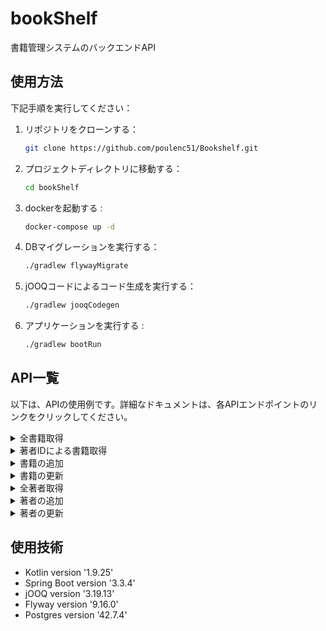 # bookShelf
書籍管理システムのバックエンドAPI

## 使用方法
下記手順を実行してください：

1. リポジトリをクローンする：
   ```bash
   git clone https://github.com/poulenc51/Bookshelf.git

2. プロジェクトディレクトリに移動する：
    ```bash
   cd bookShelf

3. dockerを起動する :
    ```bash
    docker-compose up -d

4. DBマイグレーションを実行する：
    ```bash
    ./gradlew flywayMigrate

5. jOOQコードによるコード生成を実行する：
    ```bash
    ./gradlew jooqCodegen

6. アプリケーションを実行する :
    ```bash
    ./gradlew bootRun

## API一覧
以下は、APIの使用例です。詳細なドキュメントは、各APIエンドポイントのリンクをクリックしてください。

<details><summary>全書籍取得</summary>

- **リクエスト**:
  `GET /api/books/`
- **パラメータ**:
なし
- **レスポンス**:
  200 OK, JSON形式の書籍リスト 
- **cURLでの実行例**:
  ```bash
  curl -X GET "http://localhost:8080/api/books/ -H "accept: application/json"
</details>

<details><summary>著者IDによる書籍取得</summary>

- **リクエスト**:
  `GET /api/books/{authorId}`
- **パラメータ**:
なし
- **レスポンス**:
  200 OK, JSON形式の書籍リスト 
- **cURLでの実行例**:
  ```bash
  curl -X GET "http://localhost:8080/api/books/1 -H "accept: application/json"
</details>

<details><summary>書籍の追加</summary>

- **リクエスト**:
  `POST /api/books/add`
- **パラメータ**:
なし
- **レスポンス**:
  200 OK, JSON形式の書籍リスト 
- **cURLでの実行例**:
  ```bash
  curl -X GET "http://localhost:8080/api/book/add/1 -H "accept: application/json"
</details>

<details><summary>書籍の更新</summary>

- **リクエスト**:
  `PUT /api/books/update/`
- **パラメータ**:
なし
- **レスポンス**:
  200 OK, JSON形式の書籍リスト 
- **cURLでの実行例**:
  ```bash
  curl -X GET "http://localhost:8080/api/books/update/ -H "accept: application/json"
</details>



<details><summary>全著者取得</summary>

- **リクエスト**:
  `GET /api/books/`
- **パラメータ**:
なし
- **レスポンス**:
  200 OK, JSON形式の書籍リスト 
- **cURLでの実行例**:
  ```bash
  curl -X GET "http://localhost:8080/api/books/ -H "accept: application/json"
</details>


<details><summary>著者の追加</summary>

- **リクエスト**:
  `POST /api/books/add`
- **パラメータ**:
なし
- **レスポンス**:
  200 OK, JSON形式の書籍リスト 
- **cURLでの実行例**:
  ```bash
  curl -X GET "http://localhost:8080/api/book/add/1 -H "accept: application/json"
</details>

<details><summary>著者の更新</summary>

- **リクエスト**:
  `PUT /api/books/update/`
- **パラメータ**:
なし
- **レスポンス**:
  200 OK, JSON形式の書籍リスト 
- **cURLでの実行例**:
  ```bash
  curl -X GET "http://localhost:8080/api/books/update/ -H "accept: application/json"
</details>

## 使用技術
- Kotlin version '1.9.25'
- Spring Boot version '3.3.4'
- jOOQ version '3.19.13'  
- Flyway version '9.16.0'
- Postgres version '42.7.4'

